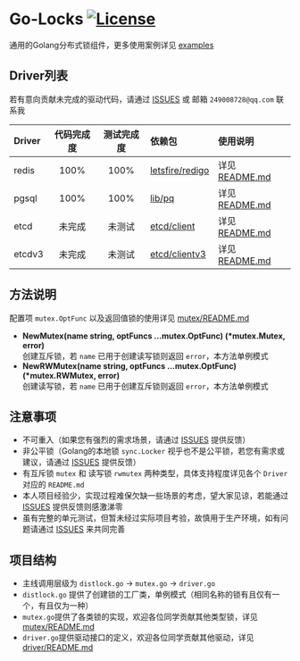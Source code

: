 # Go-Locks [![License](https://img.shields.io/:license-apache-blue.svg)](https://opensource.org/licenses/Apache-2.0)

通用的Golang分布式锁组件，更多使用案例详见 [examples](https://github.com/go-locks/examples)


## Driver列表

若有意向贡献未完成的驱动代码，请通过 [ISSUES](https://github.com/go-locks/distlock/issues) 或 邮箱 `249008728@qq.com` 联系我

| Driver | 代码完成度 | 测试完成度 | 依赖包                                                | 使用说明                                                    |
| :----- | :--------: | :--------: | :---------------------------------------------------- | :---------------------------------------------------------- |
| redis  | 100%       | 100%       | [letsfire/redigo](https://github.com/letsfire/redigo) | 详见 [README.md](https://github.com/go-locks/redis-driver)  |
| pgsql  | 100%       | 100%       | [lib/pq](https://github.com/lib/pq)                   | 详见 [README.md](https://github.com/go-locks/pgsql-driver)  |
| etcd   | 未完成     | 未测试     | [etcd/client](https://go.etcd.io/etcd/client)         | 详见 [README.md](https://github.com/go-locks/etcd-driver)   |
| etcdv3 | 未完成     | 未测试     | [etcd/clientv3](https://go.etcd.io/etcd/clientv3)     | 详见 [README.md](https://github.com/go-locks/etcdv3-driver) |


## 方法说明

配置项 `mutex.OptFunc` 以及返回值锁的使用详见 [mutex/README.md](https://github.com/go-locks/distlock/tree/master/mutex)

- **NewMutex(name string, optFuncs ...mutex.OptFunc) (\*mutex.Mutex, error)**  
创建互斥锁，若 `name` 已用于创建读写锁则返回 `error`，本方法单例模式
- **NewRWMutex(name string, optFuncs ...mutex.OptFunc) (\*mutex.RWMutex, error)**  
创建读写锁，若 `name` 已用于创建互斥锁则返回 `error`，本方法单例模式


## 注意事项

* 不可重入（如果您有强烈的需求场景，请通过 [ISSUES](https://github.com/go-locks/distlock/issues) 提供反馈）
* 非公平锁（Golang的本地锁 `sync.Locker` 视乎也不是公平锁，若您有需求或建议，请通过 [ISSUES](https://github.com/go-locks/distlock/issues) 提供反馈）
* 有互斥锁 `mutex` 和 读写锁 `rwmutex` 两种类型，具体支持程度详见各个 `Driver` 对应的 `README.md`
* 本人项目经验少，实现过程难保欠缺一些场景的考虑，望大家见谅，若能通过 [ISSUES](https://github.com/go-locks/distlock/issues) 提供反馈则感激涕零
* 虽有完整的单元测试，但暂未经过实际项目考验，故慎用于生产环境，如有问题请通过 [ISSUES](https://github.com/go-locks/distlock/issues) 来共同完善


## 项目结构

* 主线调用层级为 `distlock.go` -> `mutex.go` -> `driver.go`
* `distlock.go` 提供了创建锁的工厂类，单例模式（相同名称的锁有且仅有一个，有且仅为一种）
* `mutex.go`提供了各类锁的实现，欢迎各位同学贡献其他类型锁，详见 [mutex/README.md](https://github.com/go-locks/distlock/tree/master/mutex)
* `driver.go`提供驱动接口的定义，欢迎各位同学贡献其他驱动，详见 [driver/README.md](https://github.com/go-locks/distlock/tree/master/driver)
